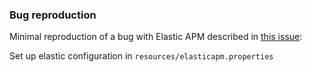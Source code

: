 ### Bug reproduction

Minimal reproduction of a bug with Elastic APM described in [this issue](https://discuss.elastic.co/t/apm-on-webflux-not-registering-webfliter-code/358220/4):

Set up elastic configuration in `resources/elasticapm.properties`